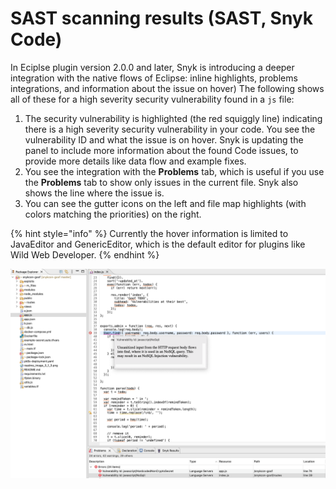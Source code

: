 # SAST scanning results (SAST, Snyk Code)

In Eciplse plugin version 2.0.0 and later, Snyk is introducing a deeper integration with the native flows of Eclipse: inline highlights, problems integrations, and information about the issue on hover) The following shows all of these for a high severity security vulnerability found in a `js` file:

1. The security vulnerability is highlighted (the red squiggly line) indicating there is a high severity security vulnerability in your code. You see the vulnerability ID and what the issue is on hover. Snyk is updating the panel to include more information about the found Code issues, to provide more details like data flow and example fixes.
2. You see the integration with the **Problems** tab, which is useful if you use the **Problems** tab to show only issues in the current file. Snyk also shows the line where the issue is.
3. You can see the gutter icons on the left and file map highlights (with colors matching the priorities) on the right.

{% hint style="info" %}
Currently the hover information is limited to JavaEditor and GenericEditor, which is the default editor for plugins like Wild Web Developer.
{% endhint %}

![SAST scanning results](<../../.gitbook/assets/Screenshot 2022-05-13 at 12.56.46.png>)

